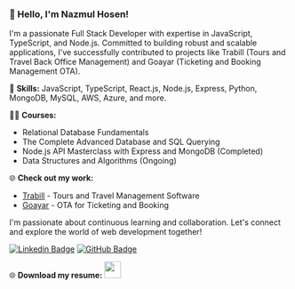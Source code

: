 ### 👋 Hello, I'm Nazmul Hosen!

I'm a passionate Full Stack Developer with expertise in JavaScript, TypeScript, and Node.js. Committed to building robust and scalable applications, I've successfully contributed to projects like Trabill (Tours and Travel Back Office Management) and Goayar (Ticketing and Booking Management OTA).

🚀 **Skills:**
JavaScript, TypeScript, React.js, Node.js, Express, Python, MongoDB, MySQL, AWS, Azure, and more.

👨‍💻 **Courses:**
- Relational Database Fundamentals
- The Complete Advanced Database and SQL Querying
- Node.js API Masterclass with Express and MongoDB (Completed)
- Data Structures and Algorithms (Ongoing)

🌐 **Check out my work:**
- [Trabill](https://trabill.biz) - Tours and Travel Management Software
- [Goayar](https://goayar.com) - OTA for Ticketing and Booking

I'm passionate about continuous learning and collaboration. Let's connect and explore the world of web development together!

[![Linkedin Badge](https://img.shields.io/badge/-NazmulHosen-blue?style=flat-square&logo=Linkedin&logoColor=white&link=https://www.linkedin.com/in/yourprofile/)](https://www.linkedin.com/in/yourprofile/)
[![GitHub Badge](https://img.shields.io/badge/-nazmulhosen-darkgreen?style=flat-square&logo=GitHub&logoColor=white&link=https://github.com/nazmulhosen)](https://github.com/nazmulhosen)


🌐 **Download my resume:**
<a href="https://drive.google.com/uc?id=1vQlgkxc5omCpXCEkYoekucysFWFSKx94&export=download"    >
<img src="https://icon-library.com/images/file-download-icon-png/file-download-icon-png-9.jpg" width="30" height="30">
  </a>

